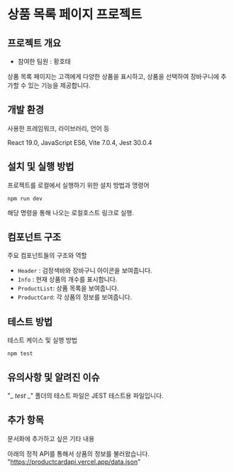 # 상품 목록 페이지 프로젝트

## 프로젝트 개요

- 참여한 팀원 : 황호태

상품 목록 페이지는 고객에게 다양한 상품을 표시하고, 상품을 선택하여 장바구니에 추가할 수 있는 기능을 제공합니다.

## 개발 환경

사용한 프레임워크, 라이브러리, 언어 등

React 19.0, JavaScript ES6, Vite 7.0.4, Jest 30.0.4

## 설치 및 실행 방법

프로젝트를 로컬에서 실행하기 위한 설치 방법과 명령어

```
npm run dev
```

해당 명령을 통해 나오는 로컬호스트 링크로 실행.

## 컴포넌트 구조

주요 컴포넌트들의 구조와 역할

- `Header` : 검정색바와 장바구니 아이콘을 보여줍니다.
- `Info` : 현재 상품의 개수를 표시합니다.
- `ProductList`: 상품 목록을 보여줍니다.
- `ProductCard`: 각 상품의 정보를 보여줍니다.

## 테스트 방법

테스트 케이스 및 실행 방법

```
npm test
```

## 유의사항 및 알려진 이슈

"\_ _test_ \_" 폴더의 테스트 파일은 JEST 테스트용 파일입니다.

## 추가 항목

문서화에 추가하고 싶은 기타 내용

아래의 정적 API를 통해서 상품의 정보를 불러왔습니다.
"https://productcardapi.vercel.app/data.json"
